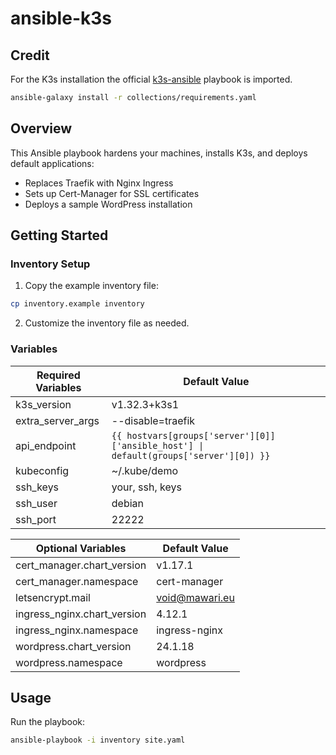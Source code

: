 # ansible-k3s

## Credit
For the K3s installation the official [k3s-ansible](https://github.com/k3s-io/k3s-ansible) playbook is imported.

```bash
ansible-galaxy install -r collections/requirements.yaml
```

## Overview
This Ansible playbook hardens your machines, installs K3s, and deploys default applications:
- Replaces Traefik with Nginx Ingress
- Sets up Cert-Manager for SSL certificates
- Deploys a sample WordPress installation

## Getting Started

### Inventory Setup
1. Copy the example inventory file:
```bash
cp inventory.example inventory
```
2. Customize the inventory file as needed.

### Variables

| **Required Variables**            | **Default Value**                                                                                               |
|-----------------------------------|---------------------------------------------------------------------------------------------------------|
| k3s_version                       | v1.32.3+k3s1                                                                                            |
| extra_server_args                 | --disable=traefik                                                                                       |
| api_endpoint                      | `{{ hostvars[groups['server'][0]]['ansible_host'] \| default(groups['server'][0]) }}`                   |
| kubeconfig                        | ~/.kube/demo                                                                                            |
| ssh_keys                          | your, ssh, keys                                                                                         |
| ssh_user                          | debian                                                                                                  |
| ssh_port                          | 22222                                                                                                   |

| **Optional Variables**            | **Default Value**                                                                                               |
|-----------------------------------|---------------------------------------------------------------------------------------------------------|
| cert_manager.chart_version        | v1.17.1                                                                                                |
| cert_manager.namespace            | cert-manager                                                                                           |
| letsencrypt.mail                  | void@mawari.eu                                                                                          |
| ingress_nginx.chart_version       | 4.12.1                                                                                                  |
| ingress_nginx.namespace           | ingress-nginx                                                                                           |
| wordpress.chart_version           | 24.1.18                                                                                                 |
| wordpress.namespace               | wordpress                                                                                               |


## Usage
Run the playbook:
```bash
ansible-playbook -i inventory site.yaml
```
